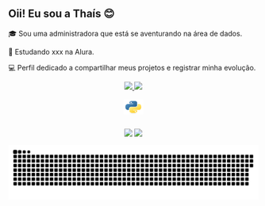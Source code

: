 ## Oii! Eu sou a Thaís 😊

🎓 Sou uma administradora que está se aventurando na área de dados.

📘 Estudando xxx na Alura.

💻 Perfil dedicado a compartilhar meus projetos e registrar minha evolução.

<div align="center">
  <a href="https://github.com/thaisflopes">
  <img height="130em" src="https://github-readme-stats.vercel.app/api?username=thaisflopes&show_icons=true&theme=github_dark&include_all_commits=true&count_private=true"/>
  <img height="130em" src="https://github-readme-stats.vercel.app/api/top-langs/?username=thaisflopes&layout=compact&langs_count=7&theme=github_dark"/>
</div>
  
<div style="display: inline_block", align="center"><br>
  <img align="center" alt="Python" height="30" width="40" src="https://raw.githubusercontent.com/devicons/devicon/master/icons/python/python-original.svg">
</div>
  
  ##
 
<div align="center"> 
  <a href = "mailto:thaisflopes.adm@gmail.com"><img src="https://img.shields.io/badge/-Gmail-%23333?style=for-the-badge&logo=gmail&logoColor=white" target="_blank"></a>
  <a href="https://www.linkedin.com/in/thaisflopes" target="_blank"><img src="https://img.shields.io/badge/-LinkedIn-%230077B5?style=for-the-badge&logo=linkedin&logoColor=white" target="_blank"></a>
  
  ![Snake animation](https://github.com/thaisflopes/thaisflopes/blob/output/github-contribution-grid-snake.svg)
 
</div>
